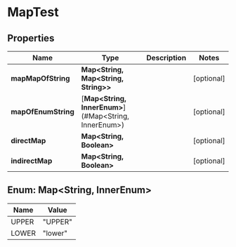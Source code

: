 

# MapTest

## Properties

Name | Type | Description | Notes
------------ | ------------- | ------------- | -------------
**mapMapOfString** | **Map&lt;String, Map&lt;String, String&gt;&gt;** |  |  [optional]
**mapOfEnumString** | [**Map&lt;String, InnerEnum&gt;**](#Map&lt;String, InnerEnum&gt;) |  |  [optional]
**directMap** | **Map&lt;String, Boolean&gt;** |  |  [optional]
**indirectMap** | **Map&lt;String, Boolean&gt;** |  |  [optional]



## Enum: Map&lt;String, InnerEnum&gt;

Name | Value
---- | -----
UPPER | &quot;UPPER&quot;
LOWER | &quot;lower&quot;



